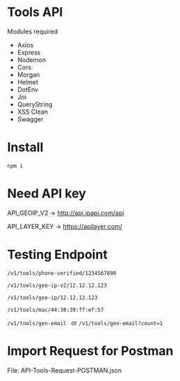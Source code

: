 # Tools API

Modules required

- Axios
- Express
- Nodemon
- Cors
- Morgan
- Helmet
- DotEnv
- Joi
- QueryString
- XSS Clean
- Swagger

# Install

`npm i`

# Need API key

API_GEOIP_V2 -> http://api.ipapi.com/api

API_LAYER_KEY -> https://apilayer.com/

# Testing Endpoint

``` /v1/tools/phone-verified/1234567890 ```

``` /v1/tools/geo-ip-v2/12.12.12.123 ```

``` /v1/tools/geo-ip/12.12.12.123 ```

```/v1/tools/mac/44:38:39:ff:ef:57 ```

```/v1/tools/gen-email ``` or ```/v1/tools/gen-email?count=1 ```

# Import Request for Postman

File: API-Tools-Request-POSTMAN.json
